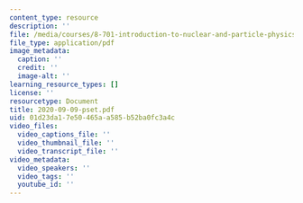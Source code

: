 ```yaml
---
content_type: resource
description: ''
file: /media/courses/8-701-introduction-to-nuclear-and-particle-physics-fall-2020/2020-09-09-pset.pdf
file_type: application/pdf
image_metadata:
  caption: ''
  credit: ''
  image-alt: ''
learning_resource_types: []
license: ''
resourcetype: Document
title: 2020-09-09-pset.pdf
uid: 01d23da1-7e50-465a-a585-b52ba0fc3a4c
video_files:
  video_captions_file: ''
  video_thumbnail_file: ''
  video_transcript_file: ''
video_metadata:
  video_speakers: ''
  video_tags: ''
  youtube_id: ''
---
```

